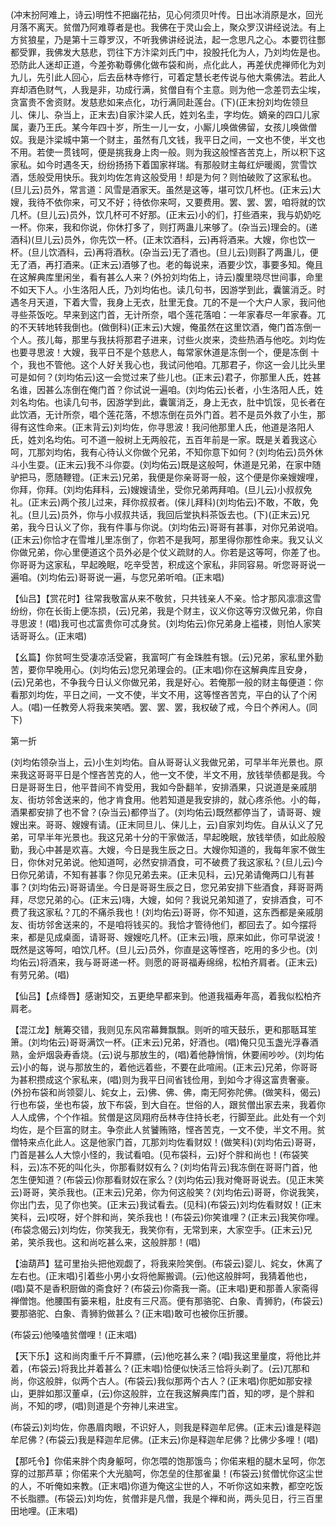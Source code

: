 <!-- { "loadSidebar": true } -->
(冲末扮阿难上，诗云)明性不把幽花拈，见心何须贝叶传。日出冰消原是水，回光月落不离天。贫僧乃阿难尊者是也。我佛在于灵山会上，聚众罗汉讲经说法。有上方贫狼星，乃是第十三尊罗汉，不听我佛讲经说法，起一念思凡之心。本要罚往酆都受罪，我佛发大慈悲，罚往下方汴梁刘氏门中，投股托化为人，乃刘均佐是也。恐防此人迷却正道，今差弥勒尊佛化做布袋和尚，点化此人，再差伏虎禅师化为刘九儿，先引此人回心，后去岳林寺修行，可着定慧长老传说与他大乘佛法。若此人弃却酒色财气，人我是非，功成行满，贫僧自有个主意。则为他一念差罚去尘埃，贪富贵不舍资财。发慈悲如来点化，功行满同赴莲台。(下)(正末扮刘均佐领旦儿、俫儿、杂当上，正末去)自家汴梁人氏，姓刘名圭，字均佐。嫡亲的四口儿家属，妻乃王氏。某今年四十岁，所生一儿一女，小厮儿唤做佛留，女孩儿唤做僧奴。我是汴梁城中第一个财主，虽然有几文钱，我平日之间，一文也不使，半文也不用。若使一贯钱呵，便是挑我身上肉一般。则为我这般悭吝苦克上，所以积下这家私。如今时遇冬天，纷纷扬扬下着国家祥瑞。有那般财主每红炉暖阁，赏雪饮酒，恁般受用快乐。我刘均佐怎肯这般受用！却是为何？则怕破败了这家私也。(旦儿云)员外，常言道：风雪是酒家天。虽然是这等，堪可饮几杯也。(正末云)大嫂，我待不依你来，可又不好；待依你来呵，又要费用。罢、罢、罢，咱将就的饮几杯。(旦儿云)员外，饮几杯可不好那。(正末云)小的们，打些酒来，我与奶奶吃一杯。你来，我和你说，你休打多了，则打两蛊儿来够了。(杂当云)理会的。(递酒科)(旦儿云)员外，你先饮一杯。(正末饮酒科，云)再将酒来。大嫂，你也饮一杯。(旦儿饮酒科，云)再将酒秋。(杂当云)无了酒也。(旦儿云)则斟了两蛊儿，便无了酒，再打酒来。(正末云)酒够了也。老的每说来，酒要少饮，事要多知。俺且在这解典库里闲坐，看有甚么人来？(外扮刘均佑上，诗云)腹里晓尽世间事，命里不如天下人。小生洛阳人氏，乃刘均佑也。读几句书，因游学到此，囊箧消乏。时遇冬月天道，下着大雪，我身上无衣，肚里无食。兀的不是一个大户人家，我问他寻些茶饭吃。早来到这门首，无计所奈，唱个莲花落咱：一年家春尽一年家春。兀的不天转地转我倒也。(做倒科)(正末云)大嫂，俺虽然在这里饮酒，俺门首冻倒一个人。孩儿每，那里与我扶将那君子进来，讨些火炭来，烫些热酒与他吃。刘均佐也要寻思波！大嫂，我平日不是个慈悲人，每常家休道是冻倒一个，便是冻倒
十个，我也不管他。这个人好关我心也，我试问他咱。兀那君子，你这一会儿比头里可是如何？(刘均佑云)这一会觉过来了些儿也。(正末云)君子，你那里人氏，姓甚名谁，因甚么冻倒在俺门首？你试说一遍咱。(刘均佑云)长者，小生洛阳人氏，姓刘名均佑。也读几句书，因游学到此，囊箧消乏，身上无衣，肚中饥馁，见长者在此饮酒，无计所奈，唱个莲花落，不想冻倒在员外门首。若不是员外救了小生，那得有这性命来。(正末背云)刘均佐，你寻思波！我问他那里人氏，他道是洛阳人氏，姓刘名均佑。可不道一般树上无两般花，五百年前是一家。既是关着我这心呵，兀那刘均佑，我有心待认义你做个兄弟，不知你意下如何？(刘均佑云)员外休斗小生耍。(正末云)我不斗你耍。(刘均佑云)既是这般呵，休道是兄弟，在家中随驴把马，愿随鞭镫。(正末云)兄弟，我便是你亲哥哥一般，这个便是你亲嫂嫂哩，你拜，你拜。(刘均佑拜科，云)嫂嫂请坐，受你兄弟两拜咱。(旦儿云)小叔叔免礼。(正末云)两个孩儿过来，拜你叔叔者。(俫儿拜科)(刘均佑云)不敢，不敢，免礼。(旦儿云)员外，你与小叔叔共话，我回后堂执料茶饭去也。(下)(正末云)兄弟，我今日认义了你，我有件事与你说。(刘均佑云)哥哥有甚事，对你兄弟说咱。(正末云)你恰才在雪堆儿里冻倒了，你若不是我呵，那里得你那性命来。我又认义你做兄弟，你心里便道这个员外必是个仗义疏财的人。你若是这等呵，你差了也。你哥哥为这家私，早起晚眠，吃辛受苦，积成这个家私，非同容易。听您哥哥说一遍咱。(刘均佑云)哥哥说一遍，与您兄弟听咱。(正末唱)

【仙吕】【赏花时】往常我敬富从来不敬贫，只共钱亲人不亲。恰才那风凛凛这雪纷纷，你在长街上便冻损，(云)兄弟，我是个财主，议义你这等穷汉做兄弟，你自寻思波！(唱)我可也忒富贵你可忒身贫。(刘均佑云)你兄弟身上褴褛，则怕人家笑话哥哥么。(正末唱)

【幺篇】你贫呵生受凄凉活受窘，我富呵广有金珠胜有银。(云)兄弟，家私里外勤苦，要你早晚用心。(刘均佑云)您兄弟理会的。(正末唱)你在这解典库且安身，(云)兄弟也，不争我今日认义你做兄弟，我是好心。若俺那一般的财主每便道：你看那刘均佐，平日之间，一文不使，半文不用，这等悭吝苦克，平白的认了个闲人。(唱)一任教旁人将我来笑哂。罢、罢、罢，我权破了戒，今日个养闲人。(同下)


第一折

(刘均佑领杂当上，云)小生刘均佑。自从哥哥认义我做兄弟，可早半年光景也。原来我这哥哥平日是个悭吝苦克的人，他一文不使，半文不用，放钱举债都是我。今日是哥哥生日，他平昔间不肯受用，我如今卧翻羊，安排酒果，只说道是亲戚朋友、街坊邻舍送来的，他才肯食用。他若知道是我安排的，就心疼杀他。小的每，酒果都安排了也不曾？(杂当云)都停当了。(刘均佑云)既然都停当了，请哥哥、嫂嫂出来。哥哥、嫂嫂有请。(正末同旦儿、俫儿上，云)自家刘均佐。自从认义了兄弟，可早半年光景也。我这兄弟十分的干家做活，早起晚眠，放钱举债，如此般殷勤，我心中甚是欢喜。大嫂，今日是我生辰之日。大嫂你知道的，我每年家不做生日，你休对兄弟说。他知道呵，必然安排酒食，可不破费了我这家私？(旦儿云)今日你兄弟请，不知有甚事？你见兄弟去来。(正未见科，云)兄弟请俺两口儿有甚事？(刘均佑云)哥哥请坐。今日是哥哥生辰之日，您兄弟安排下些酒食，拜哥哥两拜，尽您兄弟的心。(正末云)嗨，大嫂，如何？我说兄弟知道了，安排酒食，可不费了我这家私？兀的不痛杀我也！(刘均佑云)哥哥，你不知道，这东西都是亲戚朋友、街坊邻舍送来的，不是咱将钱买的。我恰才管待他们，都回去了。如今摆将来，都是见成桌面，请哥哥、嫂嫂吃几杯。(正末云)哦，原来如此，你可早说波！既然是这等呵，咱饮几杯。(旦儿云)员外，你直是这等悭吝，吃用的多少也。(刘均佑云)将酒来，我与哥哥递一杯。则愿的哥哥福寿绵绵，松柏齐肩者。(正末云)有劳兄弟。(唱)

【仙吕】【点绛唇】感谢知交，五更绝早都来到。他道我福寿年高，着我似松柏齐肩老。

【混江龙】觥筹交错，我则见东风帘幕舞飘飘。则听的喧天鼓乐，更和那聒耳笙箫。(刘均佑云)哥哥满饮一杯。(正末云)兄弟，好酒也。(唱)俺只见玉盏光浮春酒熟，金炉烟袅寿香烧。(云)说与那放生的，(唱)着他静悄悄，休要闹吵吵。(刘均佑云)小的每，说与那放生的，着他远着些，不要在此喧闹。(正末云)兄弟，你哥哥为甚积攒成这个家私来，(唱)则为我平日间省钱俭用，到如今才得这富贵奢豪。(外扮布袋和尚领婴儿、姹女上，云)佛、佛、佛，南无阿弥陀佛。(做笑科，偈云)行也布袋，坐也布袋，放下布袋，到大自在。世俗的人，跟贫僧出家去来，我着你人人成佛，个个作祖。贫僧是这凤翔府岳林寺住持长老，行脚至此。此处有一个刘均佐，是个巨富的财主。争奈此人贫饕贿赂，悭吝苦克，一文不使，半文不用。贫僧特来点化此人。这是他家门首，兀那刘均佐看财奴！(做笑科)(刘均佑云)哥哥，门首是甚么人大惊小怪的，我试看咱。(见布袋科，云)好个胖和尚也！(布袋笑科，云)冻不死的叫化头，你那看财奴有么？(刘均佑背云)我冻倒在哥哥门首，他怎生便知道？(布袋云)你那看财奴在家么？(刘均佑云)我对俺哥哥说去。(见正末笑云)哥哥，笑杀我也。(正末云)兄弟，你为何这般笑？(刘均佑云)哥哥，你说我笑，你出门去，见了你也笑。(正末云)我试看去。(见科)(布袋云)刘均佐看财奴！(正末笑科，云)哎呀，好个胖和尚，笑杀我也！(布袋云)你笑谁哩？(正末云)我笑你哩。(布袋念偈云)刘均佐，你笑我无，我笑你有，无常到来，大家空手。(正末云)兄弟，笑杀我也。这和尚吃甚么来，这般胖那！(唱)

【油葫芦】猛可里抬头把他观觑了，将我来险笑倒。(布袋云)婴儿、姹女，休离了左右也。(正末唱)引着些小男小女将他厮搬调。(云)他这般胖呵，我猜着他也，(唱)莫不是香积厨做的斋食好？(布袋云)你斋我一斋。(正末唱)更和那善人家斋得禅僧饱。他腰围有篓来粗，肚皮有三尺高。便有那骆驼、白象、青狮豹，(布袋云)要那骆驼、白象、青狮豹做甚么？(正末唱)敢可也被你压折腰。

(布袋云)他嗓嗑贫僧哩！(正末唱)

【天下乐】这和尚肉重千斤不算膘，(云)他吃甚么来？(唱)我这里量度，将他比并着，(布袋云)将我比并着甚么？(正末唱)恰便似快活三恰将头剃了。(云)兀那和尚，你这般胖，似两个古人。(布袋云)我似那两个古人？(正末唱)你肥如那安禄山，更胖如那汉董卓，(云)你这般胖，立在我这解典库门首，知的啰，是个胖和尚，不知的啰，(唱)则道是个夯神儿来进宝。

(布袋云)刘均佐，你愚眉肉眼，不识好人，则我是释迦牟尼佛。(正末云)谁是释迦牟尼佛？(布袋云)我是释迦牟尼佛。(正末云)你是释迦牟尼佛？比佛少多哩！(唱)

【那吒令】你偌来胖个肉身躯呵，你怎喂的饱那饿鸟；你偌来粗的腿木呈呵，你怎穿的过那芦草；你偌来个大光脑呵，你怎垒的住那雀巢！(布袋云)贫僧忧你这尘世的人，不听俺如来教。(正末唱)你道为俺这尘世的人，不听你这如来教，都空吃饭不长脂膘。(布袋云)刘均佐，贫僧非是凡僧，我是个禅和尚，两头见日，行三百里田地哩。(正末唱)

